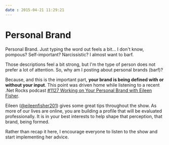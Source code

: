 ```yaml
---
date : 2015-04-21 11:29:21
---
```

# Personal Brand

Personal Brand. Just typing the word out feels a bit... I don't know, pompous? Self-important? Narcissistic? I almost want to barf.

Those descriptions feel a bit strong, but I'm the type of person does not prefer a lot of attention. So, why am I posting about personal brands (barf)?

Because, and this is the important part, **your brand is being defined with or without your input**. This point was driven home while listening to a recent
.Net Rocks podcast [#1127  Working on Your Personal Brand with Eileen Fisher](http://www.dotnetrocks.com/default.aspx?showNum=1127).

Eileen ([@eileenfisher201](https://twitter.com/@eileenfisher201)) gives some great tips throughout the show. As more of our lives are online, you are building a profile that will be evaluated professionally. It is in your best interests to help shape that perception, that brand, being formed.

Rather than recap it here, I encourage everyone to listen to the show and start implementing her advice.